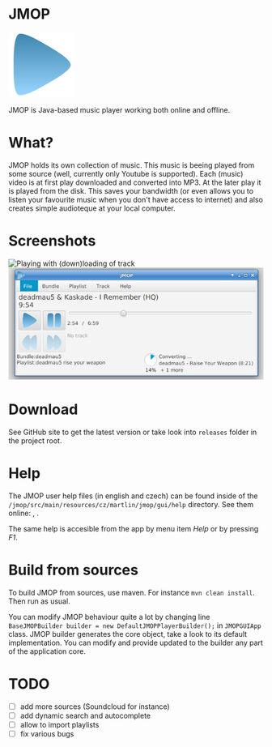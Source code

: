 # JMOP

 ![logo](graphics/logo.svg) 

JMOP is Java-based music player working both online and offline.

# What?

JMOP holds its own collection of music. This music is beeing played from some source (well, currently only Youtube is supported). Each (music) video is at first play downloaded and converted into MP3. At the later play it is played from the disk. This saves your bandwidth (or even allows you to listen your favourite music when you don't have access to internet) and also creates simple audioteque at your local computer.
  
# Screenshots
![Playing with (down)loading of track](screens/screens/play-and-load.png) 
![(Down)loading more than one track](screens/and-1-more.png) 
 
# Download
See GitHub [](https://github.com/martlin2cz/jmop/releases "Releases") site to get the latest version or take look into `releases` folder in the project root. 

# Help
The JMOP user help files (in english and czech) can be found inside of the `/jmop/src/main/resources/cz/martlin/jmop/gui/help` directory. See them online: [](https://github.com/martlin2cz/jmop/blob/master/jmop/src/main/resources/cz/martlin/jmop/gui/help/help_cs.html "czech"), [](https://github.com/martlin2cz/jmop/blob/master/jmop/src/main/resources/cz/martlin/jmop/gui/help/help_en.html "english"). 

The same help is accesible from the app by menu item _Help_ or by pressing _F1_.

# Build from sources
To build JMOP from sources, use maven. For instance `mvn clean install`. Then run as usual.

You can modify JMOP behaviour quite a lot by changing line `BaseJMOPBuilder builder = new DefaultJMOPPlayerBuilder();` in `JMOPGUIApp` class. JMOP builder generates the core object, take a look to its default implementation. You can modify and provide updated to the builder any part of the application core.

# TODO
 - [ ] add more sources (Soundcloud for instance)
 - [ ] add dynamic search and autocomplete
 - [ ] allow to import playlists
 - [ ] fix various bugs